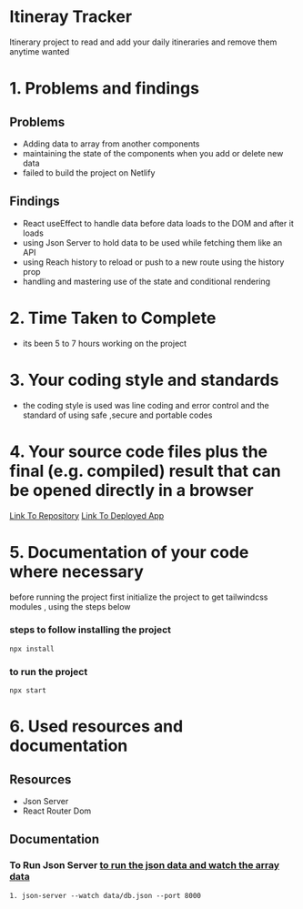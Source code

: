 # Itineray Tracker

Itinerary project to read and add your daily itineraries and remove them anytime wanted

# 1. Problems and findings

## Problems

- Adding data to array from another components
- maintaining the state of the components when you add or delete new data
- failed to build the project on Netlify

## Findings

- React useEffect to handle data before data loads to the DOM and after it loads
- using Json Server to hold data to be used while fetching them like an API
- using Reach history to reload or push to a new route using the history prop
- handling and mastering use of the state and conditional rendering

# 2. Time Taken to Complete

- its been 5 to 7 hours working on the project

# 3. Your coding style and standards

- the coding style is used was line coding and error control and
  the standard of using safe ,secure and portable codes

# 4. Your source code files plus the final (e.g. compiled) result that can be opened directly in a browser

[Link To Repository](https://github.com/PrinceNiyonshuti/itenary-tracker-v2)
[Link To Deployed App](https://itenerary-v2.netlify.app/)

# 5. Documentation of your code where necessary

before running the project first initialize the project to get tailwindcss modules , using the steps below

### steps to follow installing the project

    npx install

### to run the project

    npx start

# 6. Used resources and documentation

## Resources

- Json Server
- React Router Dom

## Documentation

### To Run Json Server [to run the json data and watch the array data]()

    1. json-server --watch data/db.json --port 8000
